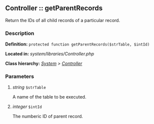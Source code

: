 
Controller :: getParentRecords
-------------------------------------------

Return the IDs of all child records of a particular record.


### Description ###

**Definition:** `protected function getParentRecords($strTable, $intId)`

**Located in:** *system/libraries/Controller.php*

**Class hierarchy:** *[System](../System.php) > [Controller](../Controller.php)*


### Parameters ###

1. *string* `$strTable`

	A name of the table to be executed.

2. *integer* `$intId`

	The numberic ID of parent record.


